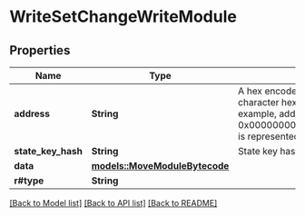 # WriteSetChangeWriteModule

## Properties

Name | Type | Description | Notes
------------ | ------------- | ------------- | -------------
**address** | **String** | A hex encoded 32 byte Aptos account address.  This is represented in a string as a 64 character hex string, sometimes shortened by stripping leading 0s, and adding a 0x.  For example, address 0x0000000000000000000000000000000000000000000000000000000000000001 is represented as 0x1.  | 
**state_key_hash** | **String** | State key hash | 
**data** | [**models::MoveModuleBytecode**](MoveModuleBytecode.md) |  | 
**r#type** | **String** |  | 

[[Back to Model list]](../README.md#documentation-for-models) [[Back to API list]](../README.md#documentation-for-api-endpoints) [[Back to README]](../README.md)


